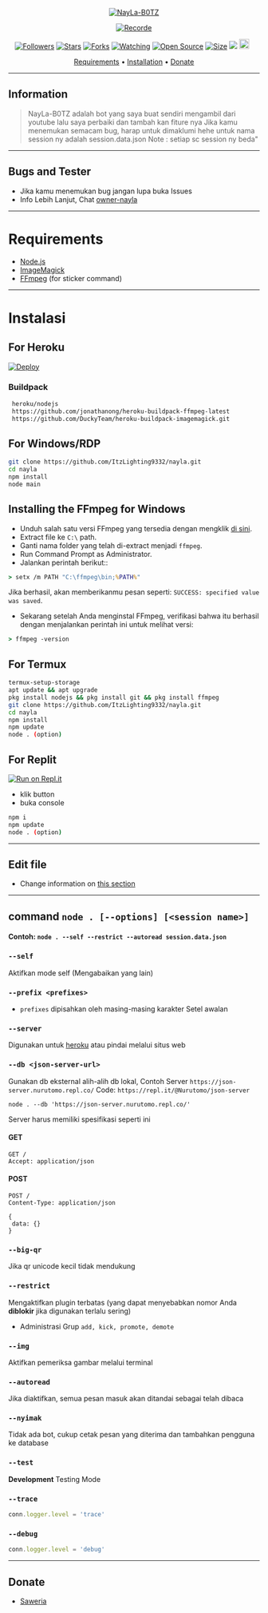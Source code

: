 </p>
<p align="center">
<a href="#"><img title="NayLa-B0TZ" src="https://img.shields.io/badge/NayLa-B0TZ-green?colorA=%23ff0000&colorB=%23017e40&style=for-the-badge"></a>
</p>
<p align="center">
<a href="https://github.com/ItzLighting9332/nayla"><img title="Recorde" src="https://img.shields.io/badge/Recode-Zevano-red.svg?style=for-the-badge&logo=github"></a>
</p>
<p align="center">
<a href="https://github.com/ItzLighting9332/followers"><img title="Followers" src="https://img.shields.io/github/followers/ItzLighting9332 ?color=red&style=flat-square"></a>
<a href="https://github.com/ItzLighting9332/nayla/stargazers/"><img title="Stars" src="https://img.shields.io/github/stars/ItzLighting9332/nayla?color=blue&style=flat-square"></a>
<a href="https://github.com/ItzLighting9332/nayla/network/members"><img title="Forks" src="https://img.shields.io/github/forks/ItzLighting9332/nayla?color=red&style=flat-square"></a>
<a href="https://github.com/ItzLighting9332/nayla/watchers"><img title="Watching" src="https://img.shields.io/github/watchers/ItzLighting9332/nayla?label=Watchers&color=blue&style=flat-square"></a>
<a href="https://github.com/ItzLighting9332/nayla"><img title="Open Source" src="https://badges.frapsoft.com/os/v2/open-source.svg?v=103"></a>
<a href="https://github.com/ItzLighting9332/nayla/"><img title="Size" src="https://img.shields.io/github/repo-size/ItzLighting9332/nayla?style=flat-square&color=green"></a>
<a href="https://hits.seeyoufarm.com"><img src="https://hits.seeyoufarm.com/api/count/incr/badge.svg?url=https%3A%2F%2Fgithub.com%2FItzLighting9332%2Fnayla&count_bg=%2379C83D&title_bg=%23555555&icon=probot.svg&icon_color=%2300FF6D&title=hits&edge_flat=false"/></a>
<a href="https://github.com/ItzLighting9332/nayla/graphs/commit-activity"><img height="20" src="https://img.shields.io/badge/Maintained%3F-yes-green.svg"></a>&nbsp;&nbsp;
</p>

<p align="center">
  <a href="https://github.com/ItzLighting9332/nayla#requirements">Requirements</a> •
  <a href="https://github.com/ItzLighting9332/nayla#instalasi">Installation</a> •
  <a href="https://github.com/ItzLighting9332/nayla#donate">Donate</a>
</p>
</div>



---


## Information

> NayLa-B0TZ adalah bot yang saya buat sendiri mengambil dari youtube lalu saya perbaiki dan tambah kan fiture nya
> Jika kamu menemukan semacam bug, harap untuk dimaklumi hehe
> untuk nama session ny adalah session.data.json Note : setiap sc session ny beda"

---------

## Bugs and Tester

* Jika kamu menemukan bug jangan lupa buka Issues
* Info Lebih Lanjut, Chat [owner-nayla](https://wa.me/628818770766)


---------

# Requirements
* [Node.js](https://nodejs.org/en/)
* [ImageMagick](https://imagemagick.org/script/download.php)
* [FFmpeg](https://github.com/BtbN/FFmpeg-Builds/releases/download/autobuild-2020-12-08-13-03/ffmpeg-n4.3.1-26-gca55240b8c-win64-gpl-4.3.zip) (for sticker command)


---------

# Instalasi

## For Heroku
[![Deploy](https://www.herokucdn.com/deploy/button.svg)](https://heroku.com/deploy?template=https://github.com/ItzLighting9332/nayla)

### Buildpack

```bash
 heroku/nodejs
 https://github.com/jonathanong/heroku-buildpack-ffmpeg-latest
 https://github.com/DuckyTeam/heroku-buildpack-imagemagick.git
```


## For Windows/RDP

```bash
git clone https://github.com/ItzLighting9332/nayla.git
cd nayla
npm install
node main
```


## Installing the FFmpeg for Windows

* Unduh salah satu versi FFmpeg yang tersedia dengan mengklik [di sini](https://www.gyan.dev/ffmpeg/builds/).
* Extract file ke `C:\` path.
* Ganti nama folder yang telah di-extract menjadi `ffmpeg`.
* Run Command Prompt as Administrator.
* Jalankan perintah berikut::

```cmd
> setx /m PATH "C:\ffmpeg\bin;%PATH%"
```

Jika berhasil, akan memberikanmu pesan seperti: `SUCCESS: specified value was saved`.
* Sekarang setelah Anda menginstal FFmpeg, verifikasi bahwa itu berhasil dengan menjalankan perintah ini untuk melihat versi:

```cmd
> ffmpeg -version
```


## For Termux

```bash
termux-setup-storage
apt update && apt upgrade
pkg install nodejs && pkg install git && pkg install ffmpeg
git clone https://github.com/ItzLighting9332/nayla.git
cd nayla
npm install
npm update
node . (option)
```


## For Replit
[![Run on Repl.it](https://repl.it/badge/github/ItzLighting9332/nayla)](https://repl.it/github/ItzLighting9332/nayla)

* klik button
* buka console

```bash
npm i
npm update
node . (option)
```
---------

## Edit file

- Change information on [this section](https://github.com/ItzLighting9332/nayla/edit/v2/config.js)


---------

## command `node . [--options] [<session name>]`

#### Contoh: `node . --self --restrict --autoread session.data.json`

### `--self`

Aktifkan mode self (Mengabaikan yang lain)

### `--prefix <prefixes>`

* `prefixes` dipisahkan oleh masing-masing karakter
Setel awalan

### `--server`

Digunakan untuk [heroku](https://heroku.com/) atau pindai melalui situs web

### `--db <json-server-url>`

Gunakan db eksternal alih-alih db lokal, 
Contoh Server `https://json-server.nurutomo.repl.co/`
Code: `https://repl.it/@Nurutomo/json-server`

`node . --db 'https://json-server.nurutomo.repl.co/'`

Server harus memiliki spesifikasi seperti ini

#### GET

```http
GET /
Accept: application/json
```

#### POST

```http
POST /
Content-Type: application/json

{
 data: {}
}
```

### `--big-qr`

Jika qr unicode kecil tidak mendukung

### `--restrict`

Mengaktifkan plugin terbatas (yang dapat menyebabkan nomor Anda **diblokir** jika digunakan terlalu sering)

* Administrasi Grup `add, kick, promote, demote`

### `--img`

Aktifkan pemeriksa gambar melalui terminal

### `--autoread`

Jika diaktifkan, semua pesan masuk akan ditandai sebagai telah dibaca

### `--nyimak`

Tidak ada bot, cukup cetak pesan yang diterima dan tambahkan pengguna ke database

### `--test`

**Development** Testing Mode

### `--trace`

```js
conn.logger.level = 'trace'
```

### `--debug`

```js
conn.logger.level = 'debug'
```

---------

## Donate

- [Saweria](https://saweria.co/Scaff)
